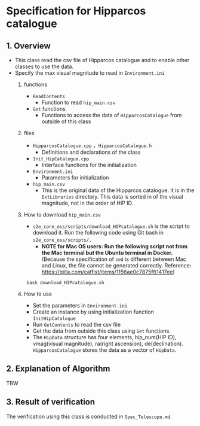 # Specification for Hipparcos catalogue

## 1.  Overview
- This class read the csv file of Hipparcos catalogue and to enable other classes to use the data.
- Specify the max visual magnitude to read in `Environment.ini`
  1. functions
     + `ReadContents`
       * Function to read `hip_main.csv`
     +  `Get` functions
        * Functions to access the data of `HipparcosCatalogue` from outside of this class

  2. files
     + `HipparcosCatalogue.cpp` ，`HipparcosCatalogue.h`
       * Definitions and declarations of the class
     + `Init_HipCatalogue.cpp`
       * Interface functions for the initialization
     + `Environment.ini`
       * Parameters for initialization
     + `hip_main.csv`
       * This is the original data of the Hipparcos catalogue. It is in the `ExtLibraries` directory. This data is sorted in of the visual magnitude, not in the order of HIP ID.

  3. How to download `hip_main.csv`
     + `s2e_core_oss/scripts/download_HIPcatalogue.sh` is the script to download it. Run the following code using Git bash in `s2e_core_oss/scripts/`．
       * **NOTE for Mac OS users: Run the following script not from the Mac terminal but the Ubuntu terminal in Docker.** (Because the specification of `sed` is different between Mac and Linux, the file cannot be generated correctly. Reference: <https://qiita.com/catfist/items/1156ae0c7875f61417ee>) 
      ```
       bash download_HIPcatalogue.sh 
       ```
    
  4. How to use
     + Set the parameters in `Environment.ini`
     + Create an instance by using initialization function `InitHipCatalogue`
     + Run `GetContents` to read the csv file
     + Get the data from outside this class using `Get` functions.
     + The `HipData` structure has four elements, hip_num(HIP ID), vmag(visual magnitude), ra(right ascension), de(declination). `HipparcosCatalogue` stores the data as a vector of `HipData`.

## 2. Explanation of Algorithm
TBW

## 3. Result of verification
The verification using this class is conducted in `Spec_Telescope.md`.



